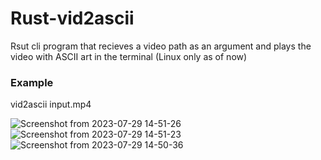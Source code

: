 # Rust-vid2ascii
Rsut cli program that recieves a video path as an argument and plays the video with ASCII art in the terminal (Linux only as of now) 

### Example
vid2ascii input.mp4


![Screenshot from 2023-07-29 14-51-26](https://github.com/fdezSeb01/Rust-vid2ascii/assets/110956552/412c983d-b953-4b91-9210-a07fb3a87626)
![Screenshot from 2023-07-29 14-51-23](https://github.com/fdezSeb01/Rust-vid2ascii/assets/110956552/751a399e-ba9e-4fb6-9b62-20b2599d8236)
![Screenshot from 2023-07-29 14-50-36](https://github.com/fdezSeb01/Rust-vid2ascii/assets/110956552/e7bdc362-9bf0-4e56-849c-9f2bdbc36b7a)
